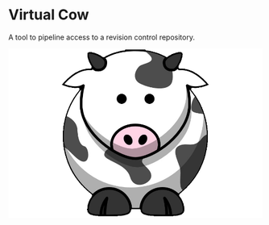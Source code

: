# Virtual Cow

A tool to pipeline access to a revision control repository.

![Virtual Cow](https://github.com/marmstr93ng/VirtualCow/blob/master/assets/cow_icon.png)
